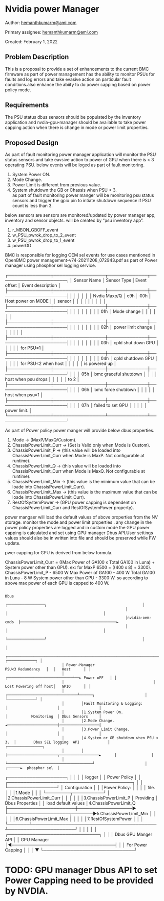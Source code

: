 # Nvidia power Manager

Author:
  hemanthkumarm@ami.com

Primary assignee:
  hemanthkumarm@ami.com


Created:
  February 1, 2022

## Problem Description
This is a proposal to provide a set of enhancements to the current BMC firmware 
as part of power management has the ability to monitor PSUs for faults and log 
errors and take evasive action on particular fault conditions.also enhance the
abiity to do power capping based on power policy mode.


## Requirements
The PSU status dbus sensors should be populated by the inventory application and
nvdia-gpu-manager should be available to take power capping action when there is
change in mode or power limit properties.

## Proposed Design
As part of fault monitoring power manager application will monitor the PSU status 
sensors and  take eavsive action to power of GPU when there is < 3 operating PSU.
below events will be loged as part of fault monitoring.
 1. System Power ON.
 2. Mode Change.
 3. Power Limit is different from previous value.
 4. System shutdown the GB or Chassis when PSU < 3.  
 as part of fault monitoring power manger will be monitoring  psu status sensors and
 trigger the gpio pin to intiate shutdown sequence if PSU count is less than 3.

 below sensors are sensors are monitored/updated by power manager app, inventory and sensor objects. will be created by “psu inventory app”.
 1. r_MBON_GBOFF_event
 2. w_PSU_pwrok_drop_to_2_event
 3. w_PSU_pwrok_drop_to_1_event
 4. powerGD  

 BMC is responsible for logging OEM sel events for use cases mentioned in OpenBMC power management-v74-20211208_072943.pdf as part of Power manager  using phosphor sel logging service.
 
┌──────────────┬─────────────────┬─────────────┬──────────────────────┐
│  Sensor Name │    Sensor Type  │Event offset │  Event description   │
├──────────────┼─────────────────┼─────────────┼──────────────────────┤
│              │                 │             │                      │
│ Nvdia Maxp/Q │    c9h          │     00h     │  Host power on MODE  │
│  sensor      │                 │             │                      │
│              │                 │             │                      │
├──────────────┼─────────────────┼─────────────┼──────────────────────┤
│              │                 │             │                      │
│              │                 │     01h     │     Mode change      │
│              │                 │             │                      │
├──────────────┼─────────────────┼─────────────┼──────────────────────┤
│              │                 │             │                      │
│              │                 │     02h     │  power limit change  │
│              │                 │             │                      │
├──────────────┼─────────────────┼─────────────┼──────────────────────┤
│              │                 │             │                      │
│              │                 │     03h     │  cpld shut down GPU  │
│              │                 │             │  for PSU=1           │
├──────────────┼─────────────────┼─────────────┼──────────────────────┤
│              │                 │             │                      │
│              │                 │     04h     │  cpld shutdown GPU   │
│              │                 │             │  for PSU<2 when host │
│              │                 │             │  is powered  up      │
├──────────────┼─────────────────┼─────────────┼──────────────────────┘
│              │                 │     05h     │  bmc graceful shutdown
│              │                 │             │  host when psu drops │
│              │                 │             │  to 2                │
├──────────────┼─────────────────┼─────────────┼──────────────────────┤
│              │                 │     06h     │  bmc force shutdown  │
│              │                 │             │  host when psu=1     │
├──────────────┼─────────────────┼─────────────┼──────────────────────┤
│              │                 │     07h     │  failed to set GPU   │
│              │                 │             │  power limit.        │
└──────────────┴─────────────────┴─────────────┴──────────────────────┘ 


As part of Power policy power manger will provide below dbus properties.
 1. Mode -> (MaxP/MaxQ/Custom).
 2. ChassisPowerLimit_Curr -> (Set is Valid only when Mode is Custom).
 3. ChassisPowerLimit_P -> (this value will be loaded into ChassisPowerLimit_Curr when Mode is MaxP. Not configurable at runtime).
 4. ChassisPowerLimit_Q -> (this value will be loaded into ChassisPowerLimit_Curr when Mode is MaxQ. Not configurable at runtime).
 5. ChassisPowerLimit_Min -> (this value is the minimum value that can be loade into ChassisPowerLimit_Curr).
 6. ChassisPowerLimit_Max -> (this value is the maximum value that can be loade into ChassisPowerLimit_Curr).
 7. RestOfSystemPower -> (GPU power capping is dependent on ChassisPowerLimit_Curr and RestOfSystemPower property).

power mangaer will load the default values of above properties from the NV storage. monitor the mode and power limit
properties . any change in the power policy properties are logged and in custom mode the GPU power capping is calculated
and set using GPU manager Dbus API.User settings values should also be in written into file and should be preserved while FW update.

pwer capping for GPU is derived from below formula.

ChassisPowerLimit_Curr = ((Max Power of GA100 x Total GA100 in Luna) + System power other than GPU). 
ex: for MaxP 
6500 = ((400 x 8) + 3300).
ChassisPowerLimit_P - 6500 W
Max Power of GA100 - 400 W
Total GA100 in Luna - 8 W 
System power other than GPU - 3300 W.
so according to above max power of each GPU is capped to 400 W.

 
  

                                                                                                                        Dbus
                                                           ┌─────────────────┐                                            │
                                                           │                 │                                            │
                                                           │nvidia-oem-cmds  ├────────────────────────────────────────────►
                                                           │                 │                                            │
                                                           └─────────────────┘                                            │
                                                                                                                          │
                              ┌────────────────────────────────────────────────────────────────────────┐  ┌─────────────┐ │
                              │ Power-Manager                                       PSU<3 Redundancy   │  │   Host      │ │
                              │                                         ┌──────────────────────────────┴──► Power oFF   │ │
                              │                                         │           Lost Powering off host│   GPIO      │ │
                              │        ┌────────────────────────────────┴──────┐                       │  └─────────────┘ │
                              │        │Fault Monitoring & Logging:            │                       │                  │
                              │        │1.System Power On.                     │           Monitoring  │ Dbus Sensors     │
                              │        │2.Mode Change.                         ◄───────────────────────┼──────────────────┤
                              │        │3.Power Limit Change.                  │                       │                  │
                              │        │4.System or GB shutdown when PSU < 3.  │        Dbus SEL logging  API             │      ┌────────────────┐
                              │        │                                       ├───────────────────────┬──────────────────►      │                │
                              │        └───────────────────────────────────────┘                       │                  ┌──────►  phosphor sel  │
┌───────────────────┐         │                                                                        │                  │      │    logger      │
│  Power Policy     │         │       ┌─────────────────────────────────────────┐                      │                  │      └────────────────┘
│   Configuration   │         │       │Power Policy:                            │                      │                  │
│     file.         │         │       │1.Mode                                   │                      │                  │
└────────┬──────────┘         │       │2.ChassisPowerLimit_Curr                 │                      │                  │
         │                    │       │3.ChassisPowerLimit_P                    │          Providing   │ Dbus Properties  │
         │   load default values      │4.ChassisPowerLimit_Q                    ├──────────────────────┼──────────────────►
         └────────────────────┬───────►5.ChassisPowerLimit_Min                  │                      │                  │
                              │       │6.ChassisPowerLimit_Max                  │                      │                  │
                              │       │7.RestOfSystemPower                      │                      │                  │
                              └───────┴─────────────────────────────────────────┴──────────────────────┘                  │
                                                                                                                          │
                                                                                                                          │
                                                                                                                          │
                                                                                                                          │
                                                       ┌──────────────────────────────┐                                   │
                                                       │                              │    Dbus GPU Manger API            │
                                                       │        GPU  Manager          │◄──────────────────────────────────┤
                                                       │                              │     For Power Capping             │
                                                       │                              │                                   ▼
                                                       └──────────────────────────────┘




 # TODO: GPU manager Dbus API to set Power Capping need to be provided by NVDIA.